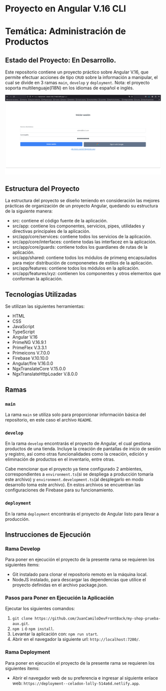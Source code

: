 # Proyecto en Angular V.16 CLI
# Temática: Administración de Productos
## Estado del Proyecto: En Desarrollo.

Este repositorio contiene un proyecto práctico sobre Angular V.16, que permite efectuar acciones de tipo `CRUD`
sobre la información a manipular, el cual se divide en 3 ramas `main`, `develop` y `deployment`.
Nota: el proyecto soporta multilenguaje(I18N) en los idiomas de español e inglés.

[//]: <> (Adicionalmente el proyecto cuenta con 2 ambientes, el de `Producción` y `Desarrollo`.)

![Imagen del Proyecto](./AdminUsuarios.png)

## Estructura del Proyecto

La estructura del proyecto se diseño teniendo en consideración las mejores prácticas de organización de un proyecto Angular, quedando su estructura de la siguiente manera:
* src: contiene el código fuente de la aplicación.
* src/app: contiene los componentes, servicios, pipes, utilidades y directivas principales de la aplicación.
* src/app/core/services: contiene todos los servicios de la aplicación.
* src/app/core/interfaces: contiene todas las interfacez en la aplicación.
* src/app/core/guards: contiene todos los guardianes de rutas de la aplicación.
* src/app/shared: contiene todos los módulos de primeng encapsulados para mejor distribución de componenetes de estilos de la aplicación.
* src/app/features: contiene todos los módulos en la aplicación.
* src/app/features/xyz: contienen los componentes y otros elementos que conforman la aplicación.

## Tecnologías Utilizadas

Se utilizan las siguientes herramientas:
* HTML
* CSS
* JavaScript
* TypeScript
* Angular V.16
* PrimeNG V.16.9.1
* PrimeFlex V.3.3.1
* Primeicons V.7.0.0
* Firebase V.10.10.0
* Angular/fire V.16.0.0
* NgxTranslateCore V.15.0.0
* NgxTranslateHttpLoader V.8.0.0

## Ramas

### `main`

La rama `main` se utiliza solo para proporcionar información básica del repositorio,
en este caso el archivo `README`.

### `develop`

En la rama `develop` encontrarás el proyecto de Angular, el cual gestiona productos de una tienda. Incluye la creación de pantallas de inicio de sesión y registro, así como otras funcionalidades como la creación, edición y eliminación de productos en el inventario, entre otras.

Cabe mencionar que el proyecto ya tiene configurado 2 ambientes, correspondientes a `environment.ts`(si se despliega a producción tomaría este archivo) y `environment.development.ts`(al desplegarlo en modo desarrollo toma este archivo).
En estos archivos se encuentran las configuraciones de Firebase para su funcionamiento.

### `deployment`

En la rama `deployment` encontrarás el proyecto de Angular listo para llevar a producción.

## Instrucciones de Ejecución

### Rama Develop

Para poner en ejecución el proyecto de la presente rama se requieren los siguientes items:
* Git instalado para clonar el repositorio remoto en la máquina local.
* NodeJS instalado, para descargar las dependencias que utilice el proyecto definidas en el archivo package.json.

### Pasos para Poner en Ejecución la Aplicación

Ejecutar los siguientes comandos:
1. `git clone https://github.com/JuanCamiloDevFrontBack/my-shop-prueba-aux.git`.
2. `npm i` ó `npm install`.
4. Levantar la aplicación con: `npm run start`.
5. Abrir en el navegador la siguiente url: `http://localhost:7200/`.


### Rama Deployment

Para poner en ejecución el proyecto de la presente rama se requieren los siguientes items:
* Abrir el navegador web de su preferencia e ingresar al siguiente enlace web: `https://deployment--celadon-lolly-514a6d.netlify.app`.
